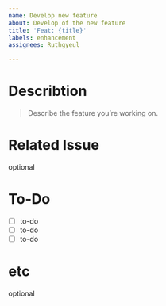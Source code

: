 ```yaml
---
name: Develop new feature
about: Develop of the new feature
title: 'Feat: {title}'
labels: enhancement
assignees: Ruthgyeul

---
```


# Describtion
> Describe the feature you’re working on.

# Related Issue
optional

# To-Do
- [ ] to-do
- [ ] to-do
- [ ] to-do

# etc
optional
